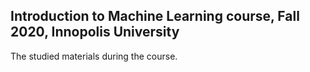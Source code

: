 ## Introduction to Machine Learning course, Fall 2020, Innopolis University
The studied materials during the course.
